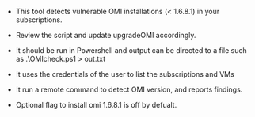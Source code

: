 - This tool detects vulnerable OMI installations (< 1.6.8.1) in your subscriptions.

- Review the script and update upgradeOMI accordingly.

- It should be run in Powershell and output can be directed to a file such as .\OMIcheck.ps1 > out.txt

- It uses the credentials of the user to list the subscriptions and VMs

- It run a remote command to detect OMI version, and reports findings.

- Optional flag to install omi 1.6.8.1 is off by defualt.